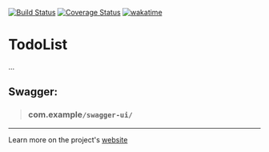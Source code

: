 [![Build Status](https://travis-ci.com/rsh-12/demo-rest-endpoints.svg?branch=main)](https://travis-ci.com/rsh-12/todo-api)
<a href='https://coveralls.io/github/rsh-12/todo-api?branch=main'><img src='https://coveralls.io/repos/github/rsh-12/demo-rest-endpoints/badge.svg?branch=main' alt='Coverage Status' /></a>
[![wakatime](https://wakatime.com/badge/github/rsh-12/demo-rest-endpoints.svg)](https://wakatime.com/badge/github/rsh-12/todo-api)

# TodoList

...

## **Swagger:**
> ### com.example`/swagger-ui/`


---
Learn more on the project's [website](https://rsh-12.github.io/demo-rest-endpoints/)